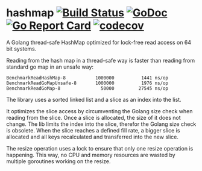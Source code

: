 # hashmap [![Build Status](https://travis-ci.org/cornelk/hashmap.svg?branch=master)](https://travis-ci.org/cornelk/hashmap) [![GoDoc](https://godoc.org/github.com/cornelk/hashmap?status.svg)](https://godoc.org/github.com/cornelk/hashmap) [![Go Report Card](https://goreportcard.com/badge/cornelk/hashmap)](https://goreportcard.com/report/github.com/cornelk/hashmap) [![codecov](https://codecov.io/gh/cornelk/hashmap/branch/master/graph/badge.svg)](https://codecov.io/gh/cornelk/hashmap)

A Golang thread-safe HashMap optimized for lock-free read access on 64 bit systems.

Reading from the hash map in a thread-safe way is faster than reading from standard go map in an unsafe way:

```
BenchmarkReadHashMap-8       	 1000000	      1441 ns/op
BenchmarkReadGoMapUnsafe-8   	 1000000	      1976 ns/op
BenchmarkReadGoMap-8         	   50000	     27545 ns/op
```

The library uses a sorted linked list and a slice as an index into the list.

It optimizes the slice access by circumventing the Golang size check when reading from the slice. Once a slice is allocated, the size of it does not change.
The lib limits the index into the slice, therefor the Golang size check is obsolete. When the slice reaches a defined fill rate, a bigger slice is allocated
and all keys recalculated and transferred into the new slice.

The resize operation uses a lock to ensure that only one resize operation is happening. This way, no CPU and memory resources are wasted by multiple goroutines working on the resize.
